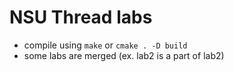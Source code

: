 # NSU Thread labs

* compile using `make` or `cmake . -D build`
* some labs are merged (ex. lab2 is a part of lab2)

